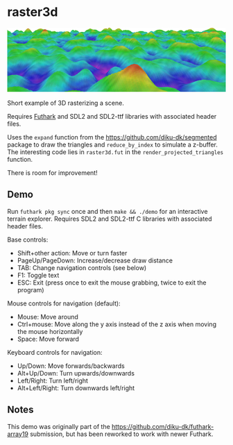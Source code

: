 # raster3d

![Screenshot](screenshot.png)

Short example of 3D rasterizing a scene.

Requires [Futhark](http://futhark-lang.org) and SDL2 and SDL2-ttf
libraries with associated header files.

Uses the `expand` function from the https://github.com/diku-dk/segmented
package to draw the triangles and `reduce_by_index` to simulate a
z-buffer.  The interesting code lies in `raster3d.fut` in the
`render_projected_triangles` function.

There is room for improvement!


## Demo

Run `futhark pkg sync` once and then `make && ./demo` for an interactive
terrain explorer.  Requires SDL2 and SDL2-ttf C libraries with
associated header files.

Base controls:

  + Shift+other action: Move or turn faster
  + PageUp/PageDown: Increase/decrease draw distance
  + TAB: Change navigation controls (see below)
  + F1: Toggle text
  + ESC: Exit (press once to exit the mouse grabbing, twice to exit the program)

Mouse controls for navigation (default):

  + Mouse: Move around
  + Ctrl+mouse: Move along the y axis instead of the z axis when moving
    the mouse horizontally
  + Space: Move forward

Keyboard controls for navigation:

  + Up/Down: Move forwards/backwards
  + Alt+Up/Down: Turn upwards/downwards
  + Left/Right: Turn left/right
  + Alt+Left/Right: Turn downwards left/right


## Notes

This demo was originally part of the
https://github.com/diku-dk/futhark-array19 submission, but has been
reworked to work with newer Futhark.
